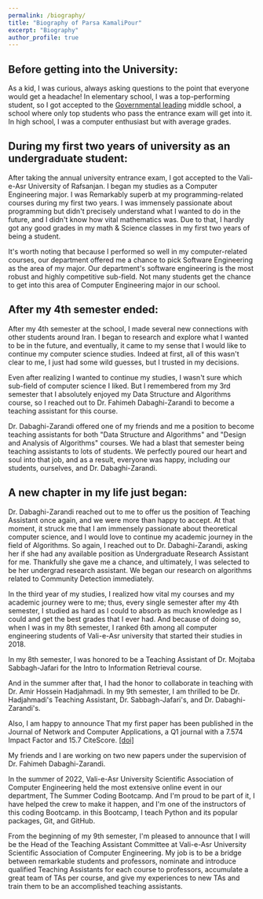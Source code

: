 ```yaml
---
permalink: /biography/
title: "Biography of Parsa KamaliPour"
excerpt: "Biography"
author_profile: true
---
```


## Before getting into the University:

As a kid, I was curious, always asking questions to the point that everyone would get a headache!
In elementary school, I was a top-performing student, so I got accepted to the [Governmental leading](https://en.wikipedia.org/wiki/Governmental_leading_high_school) middle school, a school where only top students who pass the entrance exam will get into it.
In high school, I was a computer enthusiast but with average grades.

## During my first two years of university as an undergraduate student:

After taking the annual university entrance exam, I got accepted to the Vali-e-Asr University of Rafsanjan. I began my studies as a Computer Engineering major.
I was Remarkably superb at my programming-related courses during my first two years. I was immensely passionate about programming but didn't precisely understand what I wanted to do in the future, and I didn't know how vital mathematics was. Due to that, I hardly got any good grades in my math & Science classes in my first two years of being a student.

It's worth noting that because I performed so well in my computer-related courses, our department offered me a chance to pick Software Engineering as the area of my major. Our department's software engineering is the most robust and highly competitive sub-field. Not many students get the chance to get into this area of Computer Engineering major in our school.

## After my 4th semester ended:

After my 4th semester at the school, I made several new connections with other students around Iran. I began to research and explore what I wanted to be in the future, and eventually, it came to my sense that I would like to continue my computer science studies. Indeed at first, all of this wasn't clear to me, I just had some wild guesses, but I trusted in my decisions.

Even after realizing I wanted to continue my studies, I wasn't sure which sub-field of computer science I liked. But I remembered from my 3rd semester that I absolutely enjoyed my Data Structure and Algorithms course, so I reached out to Dr. Fahimeh Dabaghi-Zarandi to become a teaching assistant for this course.

Dr. Dabaghi-Zarandi offered one of my friends and me a position to become teaching assistants for both "Data Structure and Algorithms" and "Design and Analysis of Algorithms" courses.
We had a blast that semester being teaching assistants to lots of students. We perfectly poured our heart and soul into that job, and as a result, everyone was happy, including our students, ourselves, and Dr. Dabaghi-Zarandi.

## A new chapter in my life just began:

Dr. Dabaghi-Zarandi reached out to me to offer us the position of Teaching Assistant once again, and we were more than happy to accept.
At that moment, it struck me that I am immensely passionate about theoretical computer science, and I would love to continue my academic journey in the field of Algorithms. So again, I reached out to Dr. Dabaghi-Zarandi, asking her if she had any available position as Undergraduate Research Assistant for me. Thankfully she gave me a chance, and ultimately, I was selected to be her undergrad research assistant. We began our research on algorithms related to Community Detection immediately.

In the third year of my studies, I realized how vital my courses and my academic journey were to me; thus, every single semester after my 4th semester, I studied as hard as I could to absorb as much knowledge as I could and get the best grades that I ever had.
And because of doing so, when I was in my 8th semester, I ranked 6th among all computer engineering students of Vali-e-Asr university that started their studies in 2018.

In my 8th semester, I was honored to be a Teaching Assistant of Dr. Mojtaba Sabbagh-Jafari for the Intro to Information Retrieval course.

And in the summer after that, I had the honor to collaborate in teaching with Dr. Amir Hossein Hadjahmadi. In my 9th semester, I am thrilled to be Dr. Hadjahmadi's Teaching Assistant, Dr. Sabbagh-Jafari's, and Dr. Dabaghi-Zarandi's.

 Also, I am happy to announce That my first paper has been published in the Journal of Network and Computer Applications, a Q1 journal with a 7.574 Impact Factor and 15.7 CiteScore. [[doi]](https://doi.org/10.1016/j.jnca.2022.103492)

My friends and I are working on two new papers under the supervision of Dr. Fahimeh Dabaghi-Zarandi.

In the summer of 2022, Vali-e-Asr University Scientific Association of Computer Engineering held the most extensive online event in our department, The Summer Coding Bootcamp. And I'm proud to be part of it, I have helped the crew to make it happen, and I'm one of the instructors of this coding Bootcamp. in this Bootcamp, I teach Python and its popular packages, Git, and GitHub.

From the beginning of my 9th semester, I'm pleased to announce that I will be the Head of the Teaching Assistant Committee at Vali-e-Asr University Scientific Association of Computer Engineering.
My job is to be a bridge between remarkable students and professors, nominate and introduce qualified Teaching Assistants for each course to professors, accumulate a great team of TAs per course, and give my experiences to new TAs and train them to be an accomplished teaching assistants.

